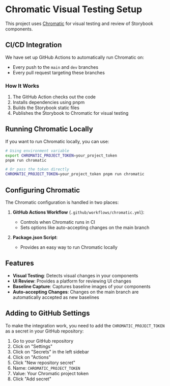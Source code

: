 # Chromatic Visual Testing Setup

This project uses [Chromatic](https://www.chromatic.com/) for visual testing and review of Storybook components.

## CI/CD Integration

We have set up GitHub Actions to automatically run Chromatic on:

- Every push to the `main` and `dev` branches
- Every pull request targeting these branches

### How It Works

1. The GitHub Action checks out the code
2. Installs dependencies using pnpm
3. Builds the Storybook static files
4. Publishes the Storybook to Chromatic for visual testing

## Running Chromatic Locally

If you want to run Chromatic locally, you can use:

```bash
# Using environment variable
export CHROMATIC_PROJECT_TOKEN=your_project_token
pnpm run chromatic

# Or pass the token directly
CHROMATIC_PROJECT_TOKEN=your_project_token pnpm run chromatic
```

## Configuring Chromatic

The Chromatic configuration is handled in two places:

1. **GitHub Actions Workflow** (`.github/workflows/chromatic.yml`):
    - Controls when Chromatic runs in CI
    - Sets options like auto-accepting changes on the main branch

2. **Package.json Script**:
    - Provides an easy way to run Chromatic locally

## Features

- **Visual Testing**: Detects visual changes in your components
- **UI Review**: Provides a platform for reviewing UI changes
- **Baseline Capture**: Captures baseline images of your components
- **Auto-accepting Changes**: Changes on the main branch are automatically accepted as new baselines

## Adding to GitHub Settings

To make the integration work, you need to add the `CHROMATIC_PROJECT_TOKEN` as a secret in your GitHub repository:

1. Go to your GitHub repository
2. Click on "Settings"
3. Click on "Secrets" in the left sidebar
4. Click on "Actions"
5. Click "New repository secret"
6. Name: `CHROMATIC_PROJECT_TOKEN`
7. Value: Your Chromatic project token
8. Click "Add secret"
